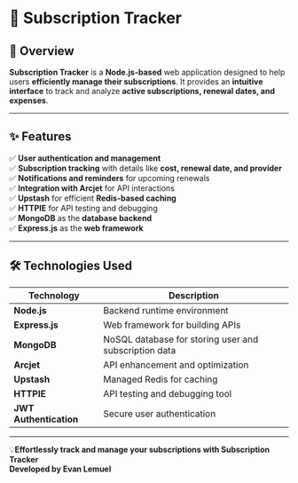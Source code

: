 # 🚀 **Subscription Tracker**  

## 📌 Overview  
**Subscription Tracker** is a **Node.js-based** web application designed to help users **efficiently manage their subscriptions**. It provides an **intuitive interface** to track and analyze **active subscriptions, renewal dates, and expenses**.  

---

## ✨ Features  
✅ **User authentication and management**  
✅ **Subscription tracking** with details like **cost, renewal date, and provider**  
✅ **Notifications and reminders** for upcoming renewals  
✅ **Integration with Arcjet** for API interactions  
✅ **Upstash** for efficient **Redis-based caching**  
✅ **HTTPIE** for API testing and debugging  
✅ **MongoDB** as the **database backend**  
✅ **Express.js** as the **web framework**  

---

## 🛠️ Technologies Used  

| Technology | Description |
|------------|------------|
| **Node.js** | Backend runtime environment |
| **Express.js** | Web framework for building APIs |
| **MongoDB** | NoSQL database for storing user and subscription data |
| **Arcjet** | API enhancement and optimization |
| **Upstash** | Managed Redis for caching |
| **HTTPIE** | API testing and debugging tool |
| **JWT Authentication** | Secure user authentication |

---

💡**Effortlessly track and manage your subscriptions with Subscription Tracker**  
 **Developed by Evan Lemuel**  

